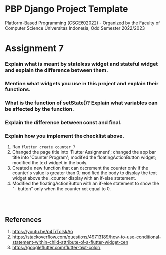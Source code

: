 # PBP Django Project Template

Platform-Based Programming (CSGE602022) - Organized by the Faculty of Computer Science Universitas Indonesia, Odd Semester 2022/2023

# Assignment 7
### Explain what is meant by stateless widget and stateful widget and explain the difference between them.


### Mention what widgets you use in this project and explain their functions.


### What is the function of setState()? Explain what variables can be affected by the function.


### Explain the difference between const and final.


### Explain how you implement the checklist above.
1. Ran `flutter create counter_7`
2. Changed the page title into 'Flutter Assignment'; changed the app bar title into 'Counter Program'; modified the floatingActionButton widget; modified the text widget in the body.
3. Created a new function that can decrement the counter only if the counter's value is greater than 0; modified the body to display the text widget above the _counter display with an if-else statement.
4. Modified the floatingActionButton with an if-else statement to show the "- button" only when the counter not equal to 0.

<br><br>
## References
1. https://youtu.be/p4TrTolskAo
2. https://stackoverflow.com/questions/49713189/how-to-use-conditional-statement-within-child-attribute-of-a-flutter-widget-cen
3. https://googleflutter.com/flutter-text-color/